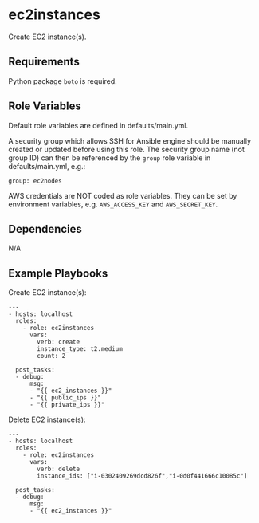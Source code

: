 ec2instances
=========

Create EC2 instance(s).

Requirements
------------

Python package `boto` is required.

Role Variables
--------------

Default role variables are defined in defaults/main.yml.

A security group which allows SSH for Ansible engine should be manually created or updated before using this role.
The security group name (not group ID) can then be referenced by the `group` role variable in defaults/main.yml, e.g.:
```
group: ec2nodes
```

AWS credentials are NOT coded as role variables. They can be set by environment variables, e.g. `AWS_ACCESS_KEY` and `AWS_SECRET_KEY`.

Dependencies
------------

N/A

Example Playbooks
-----------------
Create EC2 instance(s):
```
---
- hosts: localhost
  roles:
    - role: ec2instances
      vars:
        verb: create
        instance_type: t2.medium
        count: 2

  post_tasks:
  - debug:
      msg:
      - "{{ ec2_instances }}"
      - "{{ public_ips }}"
      - "{{ private_ips }}"
```

Delete EC2 instance(s):
```
---
- hosts: localhost
  roles:
    - role: ec2instances
      vars:
        verb: delete
        instance_ids: ["i-0302409269dcd826f","i-0d0f441666c10085c"]

  post_tasks:
  - debug:
      msg:
      - "{{ ec2_instances }}"
```